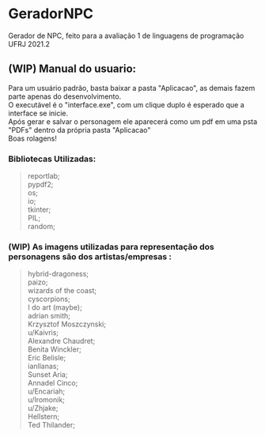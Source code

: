 # GeradorNPC
Gerador de NPC, feito para a avaliação 1 de linguagens de programação UFRJ 2021.2

## (WIP) Manual do usuario: <br />
  Para um usuário padrão, basta baixar a pasta "Aplicacao", as demais fazem parte apenas do desenvolvimento.<br />
  O executável é o "interface.exe", com um clique duplo é esperado que a interface se inicie.<br />
  Após gerar e salvar o personagem ele aparecerá como um pdf em uma psta "PDFs" dentro da própria pasta "Aplicacao"<br />
  Boas rolagens!<br />

### Bibliotecas Utilizadas: <br />
  >reportlab; <br />
  >pypdf2; <br />
  >os; <br />
  >io; <br />
  >tkinter; <br />
  >PIL; <br />
  >random; <br />

### (WIP) As imagens utilizadas para representação dos personagens são dos artistas/empresas :<br />
  >hybrid-dragoness; <br />
  >paizo; <br />
  >wizards of the coast;<br />
  >cyscorpions;<br />
  >I do art (maybe);<br />
  >adrian smith;<br />
  >Krzysztof Moszczynski;<br />
  >u/Kaivris;<br />
  >Alexandre Chaudret;<br />
  >Benita Winckler;<br />
  >Eric Belisle;<br />
  >ianllanas;<br />
  >Sunset Aria;<br />
  >Annadel Cinco;<br />
  >u/Encariah;<br />
  >u/Iromonik;<br />
  >u/Zhjake;<br />
  >Hellstern;<br />
  >Ted Thilander;<br />

